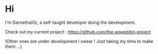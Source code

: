 # Hi

I'm Darnethal0z, a self-taught developer doing the development.

Check out my current project : https://github.com/the-anweddol-project

(Other ones are under development i swear ! Just taking my time to make them ...)
